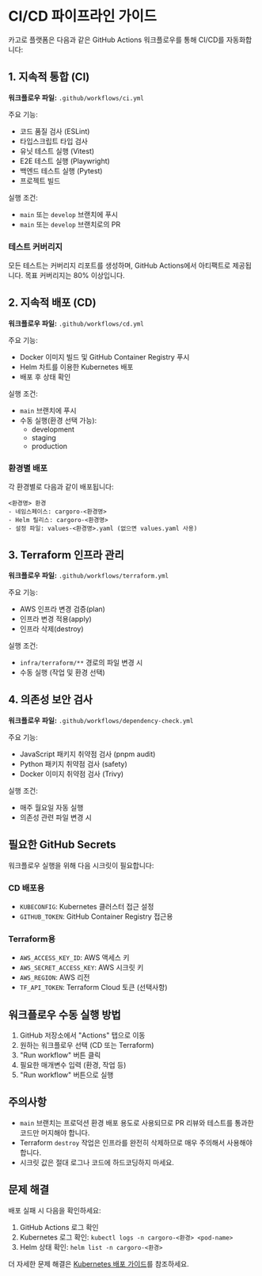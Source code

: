 # CI/CD 파이프라인 가이드

카고로 플랫폼은 다음과 같은 GitHub Actions 워크플로우를 통해 CI/CD를 자동화합니다:

## 1. 지속적 통합 (CI)

**워크플로우 파일:** `.github/workflows/ci.yml`

주요 기능:

- 코드 품질 검사 (ESLint)
- 타입스크립트 타입 검사
- 유닛 테스트 실행 (Vitest)
- E2E 테스트 실행 (Playwright)
- 백엔드 테스트 실행 (Pytest)
- 프로젝트 빌드

실행 조건:

- `main` 또는 `develop` 브랜치에 푸시
- `main` 또는 `develop` 브랜치로의 PR

### 테스트 커버리지

모든 테스트는 커버리지 리포트를 생성하며, GitHub Actions에서 아티팩트로 제공됩니다. 목표 커버리지는 80% 이상입니다.

## 2. 지속적 배포 (CD)

**워크플로우 파일:** `.github/workflows/cd.yml`

주요 기능:

- Docker 이미지 빌드 및 GitHub Container Registry 푸시
- Helm 차트를 이용한 Kubernetes 배포
- 배포 후 상태 확인

실행 조건:

- `main` 브랜치에 푸시
- 수동 실행(환경 선택 가능):
  - development
  - staging
  - production

### 환경별 배포

각 환경별로 다음과 같이 배포됩니다:

```
<환경명> 환경
- 네임스페이스: cargoro-<환경명>
- Helm 릴리스: cargoro-<환경명>
- 설정 파일: values-<환경명>.yaml (없으면 values.yaml 사용)
```

## 3. Terraform 인프라 관리

**워크플로우 파일:** `.github/workflows/terraform.yml`

주요 기능:

- AWS 인프라 변경 검증(plan)
- 인프라 변경 적용(apply)
- 인프라 삭제(destroy)

실행 조건:

- `infra/terraform/**` 경로의 파일 변경 시
- 수동 실행 (작업 및 환경 선택)

## 4. 의존성 보안 검사

**워크플로우 파일:** `.github/workflows/dependency-check.yml`

주요 기능:

- JavaScript 패키지 취약점 검사 (pnpm audit)
- Python 패키지 취약점 검사 (safety)
- Docker 이미지 취약점 검사 (Trivy)

실행 조건:

- 매주 월요일 자동 실행
- 의존성 관련 파일 변경 시

## 필요한 GitHub Secrets

워크플로우 실행을 위해 다음 시크릿이 필요합니다:

### CD 배포용

- `KUBECONFIG`: Kubernetes 클러스터 접근 설정
- `GITHUB_TOKEN`: GitHub Container Registry 접근용

### Terraform용

- `AWS_ACCESS_KEY_ID`: AWS 액세스 키
- `AWS_SECRET_ACCESS_KEY`: AWS 시크릿 키
- `AWS_REGION`: AWS 리전
- `TF_API_TOKEN`: Terraform Cloud 토큰 (선택사항)

## 워크플로우 수동 실행 방법

1. GitHub 저장소에서 "Actions" 탭으로 이동
2. 원하는 워크플로우 선택 (CD 또는 Terraform)
3. "Run workflow" 버튼 클릭
4. 필요한 매개변수 입력 (환경, 작업 등)
5. "Run workflow" 버튼으로 실행

## 주의사항

- `main` 브랜치는 프로덕션 환경 배포 용도로 사용되므로 PR 리뷰와 테스트를 통과한 코드만 머지해야 합니다.
- Terraform `destroy` 작업은 인프라를 완전히 삭제하므로 매우 주의해서 사용해야 합니다.
- 시크릿 값은 절대 로그나 코드에 하드코딩하지 마세요.

## 문제 해결

배포 실패 시 다음을 확인하세요:

1. GitHub Actions 로그 확인
2. Kubernetes 로그 확인: `kubectl logs -n cargoro-<환경> <pod-name>`
3. Helm 상태 확인: `helm list -n cargoro-<환경>`

더 자세한 문제 해결은 [Kubernetes 배포 가이드](../infra/k8s/README.md)를 참조하세요.
